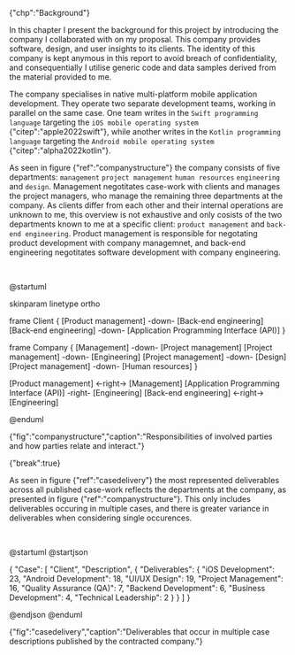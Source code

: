 {"chp":"Background"}

In this chapter I present the background for this project by introducing the company I collaborated with on my proposal. This company provides software, design, and user insights to its clients. The identity of this company is kept anymous in this report to avoid breach of confidentiality, and consequentially I utilise generic code and data samples derived from the material provided to me.

The company specialises in native multi-platform mobile application development. They operate two separate development teams, working in parallel on the same case. One team writes in the `Swift programming language` targeting the `iOS mobile operating system` {"citep":"apple2022swift"}, while another writes in the `Kotlin programming language` targeting the `Android mobile operating system` {"citep":"alpha2022kotlin"}.

As seen in figure {"ref":"companystructure"} the company consists of five departments: `management` `project management` `human resources` `engineering` and `design`. Management negotitates case-work with clients and manages the project managers, who manage the remaining three departments at the company. As clients differ from each other and their internal operations are unknown to me, this overview is not exhaustive and only cosists of the two departments known to me at a specific client: `product management` and `back-end engineering`. Product management is responsible for negotating product development with company managemnet, and back-end engineering negotitates software development with company engineering.

<br>

@startuml

skinparam linetype ortho

<style>
componentDiagram {
    BackGroundColor transparent
    frame {
        BackGroundColor white
    }
    component {
        BackGroundColor white
    }
}
</style>

frame Client {
    [Product management] -down- [Back-end engineering]
    [Back-end engineering] -down- [Application Programming Interface (API)]
}

frame Company {
    [Management] -down- [Project management]
    [Project management] -down- [Engineering]
    [Project management] -down- [Design]
    [Project management] -down- [Human resources]
}

[Product management] <-right-> [Management]
[Application Programming Interface (API)] -right- [Engineering]
[Back-end engineering] <-right-> [Engineering]

@enduml

{"fig":"companystructure","caption":"Responsibilities of involved parties and how parties relate and interact."}

{"break":true}

As seen in figure {"ref":"casedelivery"} the most represented deliverables across all published case-work reflects the departments at the company, as presented in figure {"ref":"companystructure"}. This only includes deliverables occuring in multiple cases, and there is greater variance in deliverables when considering single occurences.

<br>

@startuml
@startjson

<style>
jsonDiagram {
    BackGroundColor transparent
    node {
        BackGroundColor white
        highlight {
            BackGroundColor #ff9999
        }
    }
}
</style>

{
    "Case": [
        "Client",
        "Description",
        {
            "Deliverables": {
                "iOS Development": 23,
                "Android Development": 18,
                "UI/UX Design": 19,
                "Project Management": 16,
                "Quality Assurance (QA)": 7,
                "Backend Development": 6,
                "Business Development": 4,
                "Technical Leadership": 2
            }
        }
    ]
}

@endjson
@enduml

{"fig":"casedelivery","caption":"Deliverables that occur in multiple case descriptions published by the contracted company."}